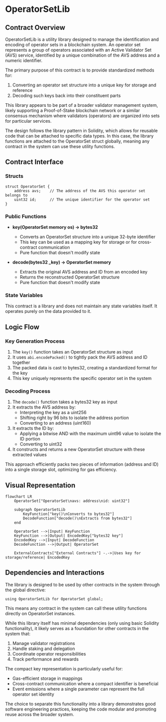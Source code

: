 # OperatorSetLib

## Contract Overview

OperatorSetLib is a utility library designed to manage the identification and encoding of operator sets in a blockchain system. An operator set represents a group of operators associated with an Active Validator Set (AVS) service, identified by a unique combination of the AVS address and a numeric identifier.

The primary purpose of this contract is to provide standardized methods for:
1. Converting an operator set structure into a unique key for storage and reference
2. Decoding such keys back into their constituent parts

This library appears to be part of a broader validator management system, likely supporting a Proof-of-Stake blockchain network or a similar consensus mechanism where validators (operators) are organized into sets for particular services.

The design follows the library pattern in Solidity, which allows for reusable code that can be attached to specific data types. In this case, the library functions are attached to the OperatorSet struct globally, meaning any contract in the system can use these utility functions.

## Contract Interface

### Structs

```solidity
struct OperatorSet {
    address avs;    // The address of the AVS this operator set belongs to
    uint32 id;      // The unique identifier for the operator set
}
```

### Public Functions

- **key(OperatorSet memory os) → bytes32**
  - Converts an OperatorSet structure into a unique 32-byte identifier
  - This key can be used as a mapping key for storage or for cross-contract communication
  - Pure function that doesn't modify state

- **decode(bytes32 _key) → OperatorSet memory**
  - Extracts the original AVS address and ID from an encoded key
  - Returns the reconstructed OperatorSet structure
  - Pure function that doesn't modify state

### State Variables

This contract is a library and does not maintain any state variables itself. It operates purely on the data provided to it.

## Logic Flow

### Key Generation Process
1. The `key()` function takes an OperatorSet structure as input
2. It uses `abi.encodePacked()` to tightly pack the AVS address and ID together
3. The packed data is cast to bytes32, creating a standardized format for the key
4. This key uniquely represents the specific operator set in the system

### Decoding Process
1. The `decode()` function takes a bytes32 key as input
2. It extracts the AVS address by:
   - Interpreting the key as a uint256
   - Shifting right by 96 bits to isolate the address portion
   - Converting to an address (uint160)
3. It extracts the ID by:
   - Applying a bitwise AND with the maximum uint96 value to isolate the ID portion
   - Converting to uint32
4. It constructs and returns a new OperatorSet structure with these extracted values

This approach efficiently packs two pieces of information (address and ID) into a single storage slot, optimizing for gas efficiency.

## Visual Representation

```mermaid
flowchart LR
    OperatorSet["OperatorSet\navs: address\nid: uint32"] 
    
    subgraph OperatorSetLib
        KeyFunction["key()\nConverts to bytes32"]
        DecodeFunction["decode()\nExtracts from bytes32"]
    end
    
    OperatorSet -->|Input| KeyFunction
    KeyFunction -->|Output| EncodedKey["bytes32 key"]
    EncodedKey -->|Input| DecodeFunction
    DecodeFunction -->|Output| OperatorSet
    
    ExternalContracts["External Contracts"] -.->|Uses key for storage/reference| EncodedKey
```

## Dependencies and Interactions

The library is designed to be used by other contracts in the system through the global directive:

```solidity
using OperatorSetLib for OperatorSet global;
```

This means any contract in the system can call these utility functions directly on OperatorSet instances.

While this library itself has minimal dependencies (only using basic Solidity functionality), it likely serves as a foundation for other contracts in the system that:

1. Manage validator registrations
2. Handle staking and delegation
3. Coordinate operator responsibilities
4. Track performance and rewards

The compact key representation is particularly useful for:
- Gas-efficient storage in mappings
- Cross-contract communication where a compact identifier is beneficial
- Event emissions where a single parameter can represent the full operator set identity

The choice to separate this functionality into a library demonstrates good software engineering practices, keeping the code modular and promoting reuse across the broader system.